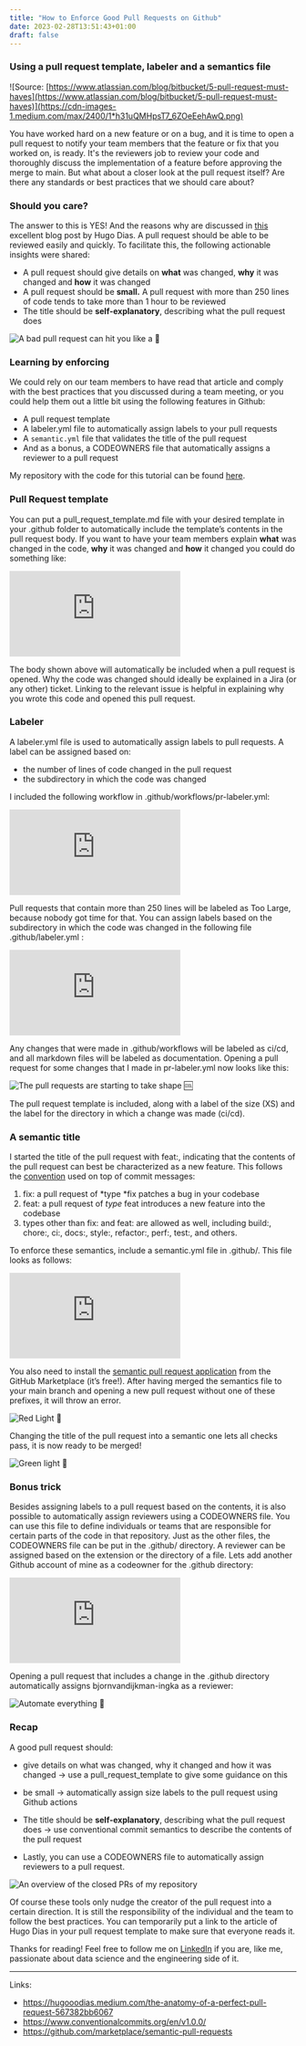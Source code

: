 ```yaml
---
title: "How to Enforce Good Pull Requests on Github"
date: 2023-02-28T13:51:43+01:00
draft: false
---
```


### Using a pull request template, labeler and a semantics file

![Source: [https://www.atlassian.com/blog/bitbucket/5-pull-request-must-haves](https://www.atlassian.com/blog/bitbucket/5-pull-request-must-haves)](https://cdn-images-1.medium.com/max/2400/1*h31uQMHpsT7_6ZOeEehAwQ.png)

You have worked hard on a new feature or on a bug, and it is time to open a pull request to notify your team members that the feature or fix that you worked on, is ready. It's the reviewers job to review your code and thoroughly discuss the implementation of a feature before approving the merge to main. But what about a closer look at the pull request itself? Are there any standards or best practices that we should care about?

### Should you care?

The answer to this is YES! And the reasons why are discussed in [this](https://hugooodias.medium.com/the-anatomy-of-a-perfect-pull-request-567382bb6067) excellent blog post by Hugo Dias. A pull request should be able to be reviewed easily and quickly. To facilitate this, the following actionable insights were shared:

* A pull request should give details on **what** was changed, **why** it was changed and **how** it was changed
* A pull request should be **small.** A pull request with more than 250 lines of code tends to take more than 1 hour to be reviewed
* The title should be **self-explanatory**, describing what the pull request does

![A bad pull request can hit you like a 🚋](https://cdn-images-1.medium.com/max/3000/1*k4O8lQaDQdNvxtL47gv6kQ.png)

### Learning by enforcing

We could rely on our team members to have read that article and comply with the best practices that you discussed during a team meeting, or you could help them out a little bit using the following features in Github:

* A pull request template
* A labeler.yml file to automatically assign labels to your pull requests
* A `semantic.yml` file that validates the title of the pull request
* And as a bonus, a CODEOWNERS file that automatically assigns a reviewer to a pull request

My repository with the code for this tutorial can be found [here](https://github.com/bjornvandijkman1993/pull-request-automation).

### Pull Request template

You can put a pull_request_template.md file with your desired template in your .github folder to automatically include the template’s contents in the pull request body. If you want to have your team members explain **what** was changed in the code, **why** it was changed and **how** it changed you could do something like:

 <iframe src="https://medium.com/media/37c86e3ac51d946a2005e9cd0a99273b" frameborder=0></iframe>

The body shown above will automatically be included when a pull request is opened. Why the code was changed should ideally be explained in a Jira (or any other) ticket. Linking to the relevant issue is helpful in explaining why you wrote this code and opened this pull request.

### Labeler

A labeler.yml file is used to automatically assign labels to pull requests. A label can be assigned based on:

* the number of lines of code changed in the pull request
* the subdirectory in which the code was changed

I included the following workflow in .github/workflows/pr-labeler.yml:

 <iframe src="https://medium.com/media/07841fce955e8742d6dcfe4a1a33f773" frameborder=0></iframe>

Pull requests that contain more than 250 lines will be labeled as Too Large, because nobody got time for that. You can assign labels based on the subdirectory in which the code was changed in the following file .github/labeler.yml :

 <iframe src="https://medium.com/media/53c6606adf64c9ffef67740cf53139ea" frameborder=0></iframe>

Any changes that were made in .github/workflows will be labeled as ci/cd, and all markdown files will be labeled as documentation. Opening a pull request for some changes that I made in pr-labeler.yml now looks like this:

![The pull requests are starting to take shape 🆒](https://cdn-images-1.medium.com/max/2000/1*QlOifHFH7S7JJPPSUzBJNw.png)

The pull request template is included, along with a label of the size (XS) and the label for the directory in which a change was made (ci/cd).

### A semantic title

I started the title of the pull request with feat:, indicating that the contents of the pull request can best be characterized as a new feature. This follows the [convention](https://www.conventionalcommits.org/en/v1.0.0/) used on top of commit messages:

 1. fix: a pull request of *type *fix patches a bug in your codebase
 2. feat: a pull request of *type* feat introduces a new feature into the codebase
 3. types other than fix: and feat: are allowed as well, including build:, chore:, ci:, docs:, style:, refactor:, perf:, test:, and others.

To enforce these semantics, include a semantic.yml file in .github/. This file looks as follows:

 <iframe src="https://medium.com/media/2c560c130e7ed441bba7fc243c3bcf05" frameborder=0></iframe>

You also need to install the [semantic pull request application](https://github.com/marketplace/semantic-pull-requests) from the GitHub Marketplace (it’s free!). After having merged the semantics file to your main branch and opening a new pull request without one of these prefixes, it will throw an error.

![Red Light 🔴](https://cdn-images-1.medium.com/max/2000/1*XU16o2g8DMJ6CDLk4yHtLg.png)

Changing the title of the pull request into a semantic one lets all checks pass, it is now ready to be merged!

![Green light 💚](https://cdn-images-1.medium.com/max/2000/1*Axy0m0kQ2BPdE02YOxWG3Q.png)

### Bonus trick

Besides assigning labels to a pull request based on the contents, it is also possible to automatically assign reviewers using a CODEOWNERS file. You can use this file to define individuals or teams that are responsible for certain parts of the code in that repository. Just as the other files, the CODEOWNERS file can be put in the .github/ directory. A reviewer can be assigned based on the extension or the directory of a file. Lets add another Github account of mine as a codeowner for the .github directory:

 <iframe src="https://medium.com/media/f64528e8b70bfde37f5c693bf0aaf6a6" frameborder=0></iframe>

Opening a pull request that includes a change in the .github directory automatically assigns bjornvandijkman-ingka as a reviewer:

![Automate everything 🤖](https://cdn-images-1.medium.com/max/2000/1*2Hm5v5LtG5B5JKea131T5w.png)

### Recap

A good pull request should:

* give details on what was changed, why it changed and how it was changed → use a pull_request_template to give some guidance on this

* be small → automatically assign size labels to the pull request using Github actions

* The title should be **self-explanatory**, describing what the pull request does → use conventional commit semantics to describe the contents of the pull request

* Lastly, you can use a CODEOWNERS file to automatically assign reviewers to a pull request.

![An overview of the closed PRs of my repository](https://cdn-images-1.medium.com/max/2000/1*YJfUvAS1WTSHh3hI4MsaBA.png)

Of course these tools only nudge the creator of the pull request into a certain direction. It is still the responsibility of the individual and the team to follow the best practices. You can temporarily put a link to the article of Hugo Dias in your pull request template to make sure that everyone reads it.

Thanks for reading! Feel free to follow me on [LinkedIn](https://www.linkedin.com/in/björn-van-dijkman-5103a671/) if you are, like me, passionate about data science and the engineering side of it.

__________________________________________________________________

Links:

- https://hugooodias.medium.com/the-anatomy-of-a-perfect-pull-request-567382bb6067
- https://www.conventionalcommits.org/en/v1.0.0/
- https://github.com/marketplace/semantic-pull-requests
